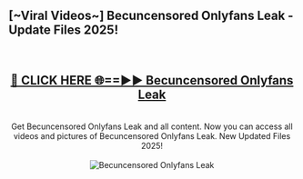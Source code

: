 <h2>[~Viral Videos~] Becuncensored Onlyfans Leak - Update Files 2025!</h2>
<br>
<div align="center">
<h2><a href="https://betterlinks.top/A2PfLJ" rel="nofollow">🔴 CLICK HERE 🌐==►► Becuncensored Onlyfans Leak</a></h2>
<br>
Get Becuncensored Onlyfans Leak and all content. Now you can access all videos and pictures of Becuncensored Onlyfans Leak. New Updated Files 2025!
<br>
<br>
<a href="https://betterlinks.top/A2PfLJ" rel="nofollow" data-target="animated-image.originalLink"><img src="https://i.ibb.co.com/WyWwxjT/player-gif2.gif" alt="Becuncensored Onlyfans Leak" style="max-width: 100%; display: inline-block;" data-target="animated-image.originalImage"></a>
</div>
<br>
